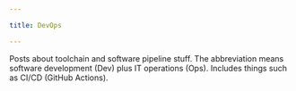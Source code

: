 ```yaml
---

title: DevOps

---
```


Posts about toolchain and software pipeline stuff. The abbreviation means
software development (Dev) plus IT operations (Ops). Includes things such as
CI/CD (GitHub Actions).

<!--more-->
